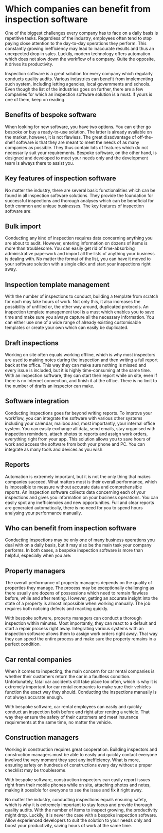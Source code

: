 # Which companies can benefit from inspection software
One of the biggest challenges every company has to face on a daily basis is repetitive tasks. Regardless of the industry, employees often tend to stop paying close attention to the day-to-day operations they perform. This constantly growing inefficiency may lead to inaccurate results and thus an unexpected drop in sales. Luckily, modern technology offers automation which does not slow down the workflow of a company. Quite the opposite, it drives its productivity.

Inspection software is a great solution for every company which regularly conducts quality audits. Various industries can benefit from implementing such system, including letting agencies, local governments and schools. Even though the list of the industries goes on further, there are a few companies for which an inspection software solution is a must. If yours is one of them, keep on reading.
 

## Benefits of bespoke software
When looking for new software, you have two options. You can either go bespoke or buy a ready-to-use solution. The latter is already available on the market, however, it is not flawless. The great disadvantage of off-the-shelf software is that they are meant to meet the needs of as many companies as possible. They thus contain lots of features which do not necessarily suit your requirements. Bespoke software, on the other hand, is designed and developed to meet your needs only and the development team is always there to assist you.
 

## Key features of inspection software
No matter the industry, there are several basic functionalities which can be found in all inspection software solutions. They provide the foundation for successful inspections and thorough analyses which can be beneficial for both common and unique businesses. The key features of inspection software are:
 

## Bulk import
Conducting any kind of inspection requires data concerning anything you are about to audit. However, entering information on dozens of items is more than troublesome. You can easily get rid of time-absorbing administrative paperwork and import all the lists of anything your business is dealing with. No matter the format of the list, you can have it moved to your software solution with a single click and start your inspections right away.
 

## Inspection template management
With the number of inspections to conduct, building a template from scratch for each may take hours of work. Not only this, it also increases the possibility of unfilled or, the other way around, duplicated protocols. An inspection template management tool is a must which enables you to save time and make sure you always capture all the necessary information. You can either use one of a wide range of already existing customisable templates or create your own which can easily be duplicated.
 

## Draft inspections
Working on site often equals working offline, which is why most inspectors are used to making notes during the inspection and then writing a full report back at the office. This way they can make sure nothing is missed and every issue is included, but it is highly time-consuming at the same time. With an inspection software, they can start their report while on site, even if there is no Internet connection, and finish it at the office. There is no limit to the number of drafts an inspector can make.
 

## Software integration
Conducting inspections goes far beyond writing reports. To improve your workflow, you can integrate the software with various other systems including your calendar, mailbox and, most importantly, your internal office system. You can easily exchange all data, send emails, stay organised with inspection reminders, attach photos to reports and assign work orders, everything right from your app. This solution allows you to save hours of work and access the software from both your phone and PC. You can integrate as many tools and devices as you wish.
 

## Reports
Automation is extremely important, but it is not the only thing that makes companies succeed. What matters most is their overall performance, which is impossible to measure without accurate data and comprehensible reports. An inspection software collects data concerning each of your inspections and gives you information on your business operations. You can easily spot any inefficiencies and new opportunities. Full and clear reports are generated automatically, there is no need for you to spend hours analysing your performance manually.
 

## Who can benefit from inspection software
Conducting inspections may be only one of many business operations you deal with on a daily basis, but it may also be the main task your company performs. In both cases, a bespoke inspection software is more than helpful, especially when you are:
 

## Property managers
The overall performance of property managers depends on the quality of properties they manage. The process may be exceptionally challenging as there usually are dozens of possessions which need to remain flawless before, while and after renting. However, getting an accurate insight into the state of a property is almost impossible when working manually. The job requires both noticing defects and reacting quickly.
 

With bespoke software, property managers can conduct a thorough inspection within minutes. Most importantly, they can react to a default and start a repair process right away. Integrating various systems with an inspection software allows them to assign work orders right away. That way they can speed the entire process and make sure the property remains in a perfect condition.
 

## Car rental companies
When it comes to inspecting, the main concern for car rental companies is whether their customers return the car in a faultless condition. Unfortunately, fatal car accidents still take place too often, which is why it is extremely important for car rental companies to make sure their vehicles function the exact way they should. Conducting the inspections manually is not always accurate enough.
 

With bespoke software, car rental employees can easily and quickly conduct an inspection both before and right after renting a vehicle. That way they ensure the safety of their customers and meet insurance requirements at the same time, no matter the vehicle.   
 

## Construction managers
Working in construction requires great cooperation. Building inspectors and construction managers must be able to easily and quickly contact everyone involved the very moment they spot any inefficiency. What is more, ensuring safety on hundreds of constructions every day without a proper checklist may be troublesome.
 

With bespoke software, construction inspectors can easily report issues right from their mobile phones while on site, attaching photos and notes, making it possible for everyone to see the issue and fix it right away.

No matter the industry, conducting inspections equals ensuring safety, which is why it is extremely important to stay focus and provide thorough quality audits. With the number of items to inspect growing, the productivity might drop. Luckily, it is never the case with a bespoke inspection software. Allow experienced developers to suit the solution to your needs only and boost your productivity, saving hours of work at the same time.
